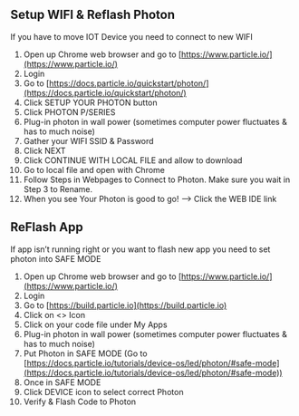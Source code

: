 ## Setup WIFI & Reflash Photon 

If you have to move IOT Device you need to connect to new WIFI

1. Open up Chrome web browser and go to [https://www.particle.io/](https://www.particle.io/)
1. Login 
1. Go to [https://docs.particle.io/quickstart/photon/](https://docs.particle.io/quickstart/photon/)
1. Click SETUP YOUR PHOTON button
1. Click PHOTON P/SERIES
1. Plug-in photon in wall power (sometimes computer power fluctuates & has to much noise)
1. Gather your WIFI SSID & Password
1. Click NEXT
1. Click CONTINUE WITH LOCAL FILE and allow to download
1. Go to local file and open with Chrome
1. Follow Steps in Webpages to Connect to Photon. Make sure you wait in Step 3 to Rename. 
1. When you see Your Photon is good to go! —> Click the WEB IDE  link


## ReFlash App

If app isn’t running right or you want to flash new app you need to set photon into SAFE MODE

1. Open up Chrome web browser and go to [https://www.particle.io/](https://www.particle.io/)
1. Login
1. Go to [https://build.particle.io](https://build.particle.io)
1. Click on <> Icon
1. Click on your code file under My Apps
1. Plug-in photon in wall power (sometimes computer power fluctuates & has to much noise)
1. Put Photon in SAFE MODE (Go to [https://docs.particle.io/tutorials/device-os/led/photon/#safe-mode](https://docs.particle.io/tutorials/device-os/led/photon/#safe-mode))
1. Once in SAFE MODE
1. Click DEVICE icon to select correct Photon
1. Verify & Flash Code to Photon
